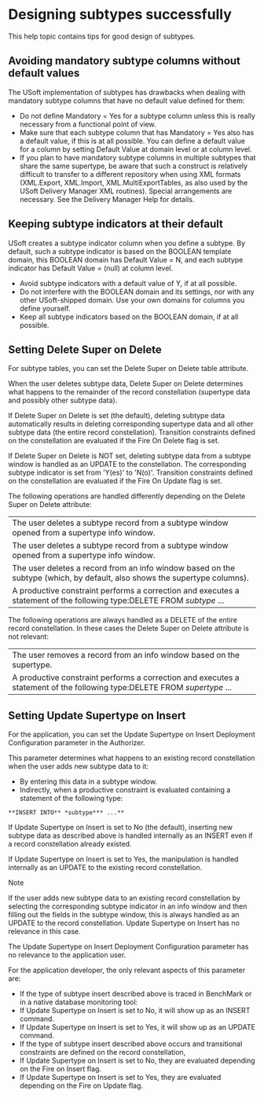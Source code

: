 # Designing subtypes successfully

This help topic contains tips for good design of subtypes.

## Avoiding mandatory subtype columns without default values

The USoft implementation of subtypes has drawbacks when dealing with mandatory subtype columns that have no default value defined for them:

- Do not define Mandatory = Yes for a subtype column unless this is really necessary from a functional point of view.
- Make sure that each subtype column that has Mandatory = Yes also has a default value, if this is at all possible. You can define a default value for a column by setting Default Value at domain level or at column level.
- If you plan to have mandatory subtype columns in multiple subtypes that share the same supertype, be aware that such a construct is relatively difficult to transfer to a different repository when using XML formats (XML.Export, XML.Import, XML.MultiExportTables, as also used by the USoft Delivery Manager XML routines). Special arrangements are necessary. See the Delivery Manager Help for details.

## Keeping subtype indicators at their default

USoft creates a subtype indicator column when you define a subtype. By default, such a subtype indicator is based on the BOOLEAN template domain, this BOOLEAN domain has Default Value = N, and each subtype indicator has Default Value = (null) at column level.

- Avoid subtype indicators with a default value of Y, if at all possible.
- Do not interfere with the BOOLEAN domain and its settings, nor with any other USoft-shipped domain. Use your own domains for columns you define yourself.
- Keep all subtype indicators based on the BOOLEAN domain, if at all possible.

## Setting Delete Super on Delete

For subtype tables, you can set the Delete Super on Delete table attribute.

When the user deletes subtype data, Delete Super on Delete determines what happens to the remainder of the record constellation (supertype data and possibly other subtype data).

If Delete Super on Delete is set (the default), deleting subtype data automatically results in deleting corresponding supertype data and all other subtype data (the entire record constellation). Transition constraints defined on the constellation are evaluated if the Fire On Delete flag is set.

If Delete Super on Delete is NOT set, deleting subtype data from a subtype window is handled as an UPDATE to the constellation. The corresponding subtype indicator is set from 'Y(es)' to 'N(o)'. Transition constraints defined on the constellation are evaluated if the Fire On Update flag is set.

The following operations are handled differently depending on the Delete Super on Delete attribute:

|        |
|--------|
|The user deletes a subtype record from a subtype window opened from a supertype info window.|
|The user deletes a subtype record from a subtype window opened from a supertype info window.|
|The user deletes a record from an info window based on the subtype (which, by default, also shows the supertype columns).|
|A productive constraint performs a correction and executes a statement of the following type:DELETE FROM *subtype* ...|



The following operations are always handled as a DELETE of the entire record constellation. In these cases the Delete Super on Delete attribute is not relevant:

|        |
|--------|
|The user removes a record from an info window based on the supertype.|
|A productive constraint performs a correction and executes a statement of the following type:DELETE FROM *supertype* ...|



## Setting Update Supertype on Insert

For the application, you can set the Update Supertype on Insert Deployment Configuration parameter in the Authorizer.

This parameter determines what happens to an existing record constellation when the user adds new subtype data to it:

- By entering this data in a subtype window.
- Indirectly, when a productive constraint is evaluated containing a statement of the following type:

```
**INSERT INTO** *subtype*** ...**
```

If Update Supertype on Insert is set to No (the default), inserting new subtype data as described above is handled internally as an INSERT even if a record constellation already existed.

If Update Supertype on Insert is set to Yes, the manipulation is handled internally as an UPDATE to the existing record constellation.

> [!NOTE]
> If the user adds new subtype data to an existing record constellation by selecting the corresponding subtype indicator in an info window and then filling out the fields in the subtype window, this is always handled as an UPDATE to the record constellation. Update Supertype on Insert has no relevance in this case.

The Update Supertype on Insert Deployment Configuration parameter has no relevance to the application user.

For the application developer, the only relevant aspects of this parameter are:

- If the type of subtype insert described above is traced in BenchMark or in a native database monitoring tool:
- If Update Supertype on Insert is set to No, it will show up as an INSERT command.
- If Update Supertype on Insert is set to Yes, it will show up as an UPDATE command.
- If the type of subtype insert described above occurs and transitional constraints are defined on the record constellation,
- If Update Supertype on Insert is set to No, they are evaluated depending on the Fire on Insert flag.
- If Update Supertype on Insert is set to Yes, they are evaluated depending on the Fire on Update flag.